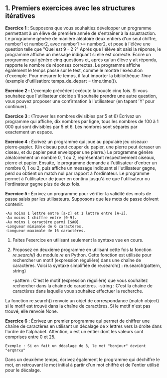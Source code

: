 ## 1. Premiers exercices avec les structures itératives


**Exercice 1 :** Supposons que vous souhaitiez développer un programme permettant à un élève de première année de s'entraîner à la soustraction. Le programme génère de manière aléatoire deux entiers d'un seul chiffre, number1 et number2, avec number1 >= number2, et pose à l'élève une question telle que "Quel est 9 - 2 ?" Après que l'élève ait saisi la réponse, le programme affiche un message indiquant si elle est correcte. Ecrire un programme qui génère cinq questions et, après qu'un élève y ait répondu, rapporte le nombre de réponses correctes. Le programme affiche également le temps passé sur le test, comme le montre l'exécution d'exemple. Pour mesurer le temps, il faut importer la bibliothèque *Time* (exemple d'utilisation: temps_de_depart = time.time()).



**Exercice 2 :**  L'exemple précédent exécute la boucle cinq fois. Si vous souhaitez que l'utilisateur décide s'il souhaite prendre une autre question, vous pouvez proposer une confirmation à l'utilisateur (en tapant 'Y' pour continuer).



**Exercice 3 :**  (Trouver les nombres divisibles par 5 et 6) Écrivez un programme qui affiche, dix nombres par ligne, tous les nombres de 100 à 1 000 qui sont divisibles par 5 et 6. Les nombres sont séparés par exactement un espace.



**Exercice 4 :**  Écrivez un programme qui joue au populaire jeu ciseaux-pierre-papier. (Un ciseau peut couper du papier, une pierre peut écraser un ciseau, et du papier peut envelopper une pierre.) Le programme génère aléatoirement un nombre 0, 1 ou 2, représentant respectivement ciseaux, pierre et papier. Ensuite, le programme demande à l'utilisateur d'entrer un nombre 0, 1 ou 2, puis affiche un message indiquant si l'utilisateur gagne, perd ou obtient un match nul par rapport à l'ordinateur. Le programme  permet à l'utilisateur de jouer en continu jusqu'à ce que l'utilisateur ou l'ordinateur gagne plus de deux fois.



**Exercice 5 :** Écrivez un programme pour vérifier la validité des mots de passe saisis par les utilisateurs. Supposons que les mots de passe doivent contenir:

    -Au moins 1 lettre entre [a-z] et 1 lettre entre [A-Z].
    -Au moins 1 chiffre entre [0-9].
    -Au moins 1 caractère parmi [$#@].
    -Longueur minimale de 6 caractères.
    -Longueur maximale de 16 caractères.

1. Faites l'exercice en utilisant seulement la syntaxe vue en cours.     

2. Proposez en deuxième programme en utilisant cette fois la fonction *re.search()* du module *re* en Python. Cette fonction est utilisée pour rechercher un motif (expression régulière) dans une chaîne de caractères. Voici la syntaxe simplifiée de re.search() : re.search(pattern, string)

    -pattern : C'est le motif (expression régulière) que vous souhaitez rechercher dans la chaîne de caractères.
    -string : C'est la chaîne de caractères dans laquelle vous souhaitez effectuer la recherche.

La fonction re.search() renvoie un objet de correspondance (match object) si le motif est trouvé dans la chaîne de caractères. Si le motif n'est pas trouvé, elle renvoie None.    

**Exercice 6 :** Écrivez un premier programme qui permet de chiffrer une chaîne de caractères en utilisant un décalage de x lettres vers la droite dans l'ordre de l'alphabet. Attention, x est un entier dont les valeurs sont comprises entre 0 et 25.

    Exemple : Si on fait un décalage de 3, le mot "bonjour" devient "erqmrxu"

Dans un deuxième temps, écrivez également le programme qui déchiffre le mot, en retrouvant le mot initial à partir d'un mot chiffré et de l'entier utilisé pour le décalage.
